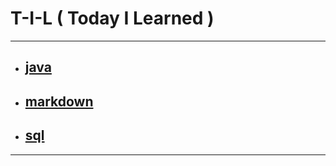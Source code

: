 # T-I-L ( Today I Learned )

****

* ## [java](https://github.com/gudwo0121/TIL/tree/master/java)

* ## [markdown](https://github.com/gudwo0121/TIL/tree/master/markdown)

* ## [sql](https://github.com/gudwo0121/TIL/tree/master/sql)


***

